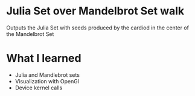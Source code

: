 # Julia Set over Mandelbrot Set walk
Outputs the Julia Set with seeds produced by the cardiod in the center of the Mandelbrot Set
# What I learned
* Julia and Mandlebrot sets
* Visualization with OpenGl
* Device kernel calls

